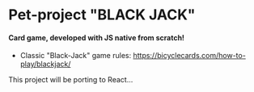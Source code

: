 # Pet-project "BLACK JACK"

#### Card game, developed with JS native from scratch!

- Classic "Black-Jack" game rules: https://bicyclecards.com/how-to-play/blackjack/

This project will be porting to React...
